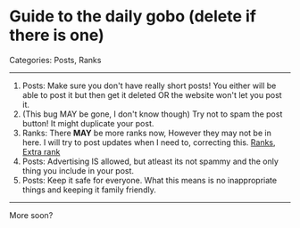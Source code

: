 # Guide to the daily gobo (delete if there is one)
Categories: Posts, Ranks

---
1. Posts: Make sure you don't have really short posts! You either will be able to post it but then get it deleted OR the website won't let you post it.
2. (This bug MAY be gone, I don't know though) Try not to spam the post button! It might duplicate your post.
3. Ranks: There **MAY** be more ranks now, However they may not be in here. I will try to post updates when I need to, correcting this. [Ranks](https://thedailygobo.scratchtools.app/post/29/), [Extra rank](https://thedailygobo.scratchtools.app/post/66/)
4. Posts: Advertising IS allowed, but atleast its not spammy and the only thing you include in your post.
5. Posts: Keep it safe for everyone. What this means is no inappropriate things and keeping it family friendly.

---
More soon?
